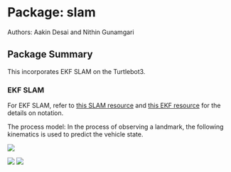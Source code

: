 # Package: slam

Authors: Aakin Desai and Nithin Gunamgari

## Package Summary

This incorporates EKF SLAM on the Turtlebot3.

### EKF SLAM

For EKF SLAM, refer to [this SLAM resource](https://ieeexplore.ieee.org/document/938381) and [this EKF resource](https://www.cs.unc.edu/~welch/media/pdf/kalman_intro.pdf) for the details on notation.

The process model:
In the process of observing a landmark, the following kinematics is used to predict the vehicle state.

<img src="https://render.githubusercontent.com/render/math?math=\dot{x} = Vcos(\phi), \dot{y} = Vsin(\phi), \dot{\phi} = \frac{Vtan(\gamma)}{L}">

<img src="https://render.githubusercontent.com/render/math?math=\left[\begin{array}{c} x(k\+1) \\ y(k\+1) \\ \phi(k\+1) \end{array} \right]=">  <img src="https://render.githubusercontent.com/render/math?math=\left[\begin{array}{c} x(k)+deltaTV(k)cos(\phi) \\ y(k)+deltaTV(k)sin(\phi) \\ \phi(k)+ \frac{deltaTV(k)tan(\gamma)}{L} \end{array} \right]">
